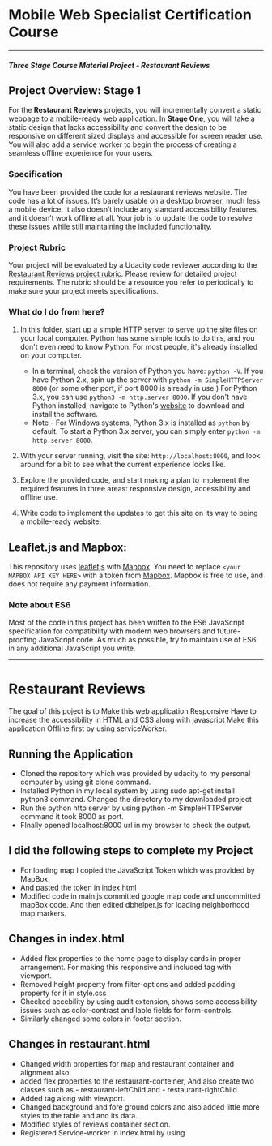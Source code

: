 # Mobile Web Specialist Certification Course
---
#### _Three Stage Course Material Project - Restaurant Reviews_

## Project Overview: Stage 1

For the **Restaurant Reviews** projects, you will incrementally convert a static webpage to a mobile-ready web application. In **Stage One**, you will take a static design that lacks accessibility and convert the design to be responsive on different sized displays and accessible for screen reader use. You will also add a service worker to begin the process of creating a seamless offline experience for your users.

### Specification

You have been provided the code for a restaurant reviews website. The code has a lot of issues. It’s barely usable on a desktop browser, much less a mobile device. It also doesn’t include any standard accessibility features, and it doesn’t work offline at all. Your job is to update the code to resolve these issues while still maintaining the included functionality.

### Project Rubric

Your project will be evaluated by a Udacity code reviewer according to the [Restaurant Reviews project rubric](https://review.udacity.com/#!/rubrics/1090/view). Please review for detailed project requirements. The rubric should be a resource you refer to periodically to make sure your project meets specifications.

### What do I do from here?

1. In this folder, start up a simple HTTP server to serve up the site files on your local computer. Python has some simple tools to do this, and you don't even need to know Python. For most people, it's already installed on your computer.

    * In a terminal, check the version of Python you have: `python -V`. If you have Python 2.x, spin up the server with `python -m SimpleHTTPServer 8000` (or some other port, if port 8000 is already in use.) For Python 3.x, you can use `python3 -m http.server 8000`. If you don't have Python installed, navigate to Python's [website](https://www.python.org/) to download and install the software.
   * Note -  For Windows systems, Python 3.x is installed as `python` by default. To start a Python 3.x server, you can simply enter `python -m http.server 8000`.
2. With your server running, visit the site: `http://localhost:8000`, and look around for a bit to see what the current experience looks like.
3. Explore the provided code, and start making a plan to implement the required features in three areas: responsive design, accessibility and offline use.
4. Write code to implement the updates to get this site on its way to being a mobile-ready website.

## Leaflet.js and Mapbox:

This repository uses [leafletjs](https://leafletjs.com/) with [Mapbox](https://www.mapbox.com/). You need to replace `<your MAPBOX API KEY HERE>` with a token from [Mapbox](https://www.mapbox.com/). Mapbox is free to use, and does not require any payment information.

### Note about ES6

Most of the code in this project has been written to the ES6 JavaScript specification for compatibility with modern web browsers and future-proofing JavaScript code. As much as possible, try to maintain use of ES6 in any additional JavaScript you write.


----------------------------




# Restaurant Reviews
The goal of this poject is to  Make this web application Responsive  Have to increase the accessibility in HTML and CSS along with javascript  Make this application Offline first by using serviceWorker.

## Running the Application
- Cloned the repository which was provided by udacity to my personal computer by using git clone command.
- Installed Python in my local system by using sudo apt-get install python3 command. Changed the directory to my downloaded project
- Run the python http server by using python -m SimpleHTTPServer command it took 8000 as port.
- FInally opened localhost:8000 url in my browser to check the output.
## I did the following steps to complete my Project
- For loading map I copied the JavaScript Token which was provided by MapBox.
- And pasted the token in index.html
- Modified code in main.js committed google map code and uncommitted mapBox code. And then edited dbhelper.js for loading neighborhood map markers.
## Changes in index.html
- Added flex properties to the home page to display cards in proper arrangement. For making this responsive and included <meta> tag with viewport.
- Removed height property from filter-options and added padding property for it in style.css
- Checked accebility by using audit extension, shows some accessibility issues such as color-contrast and lable fields for form-controls.
- Similarly changed some colors in footer section.
## Changes in restaurant.html
- Changed width properties for map and restaurant container and alignment also.
- added flex properties to the restaurant-conteiner, And also create two classes such as - restaurant-leftChild and - restaurant-rightChild.
- Added <meta> tag along with viewport.
- Changed background and fore ground colors and also added little more styles to the table and and its data.
- Modified styles of reviews container section.
- Registered Service-worker in index.html by using <script> tags and given path of serviceWorker ( sw.js ).

Created sw.js and developed events like install, fetch.



I manipulated the code in dbhelper.js to work with any server. Committed the url with port and assigned direct path.

